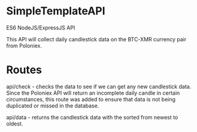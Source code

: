 # SimpleTemplateAPI

ES6 NodeJS/ExpressJS API

This API will collect daily candlestick data on the BTC-XMR currency pair from Poloniex.

# Routes

api/check - checks the data to see if we can get any new candlestick data.
  Since the Poloniex API will return an incomplete daily candle in certain circumstances, this route was added to ensure that data is not being duplicated or missed in the database.

api/data - returns the candlestick data with the sorted from newest to oldest.
